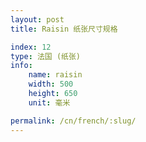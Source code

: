 ```yaml
---
layout: post
title: Raisin 纸张尺寸规格

index: 12
type: 法国 (纸张)
info:
    name: raisin
    width: 500
    height: 650
    unit: 毫米

permalink: /cn/french/:slug/
---
```



